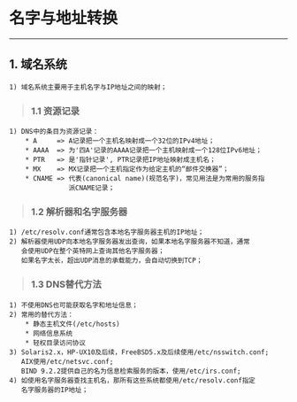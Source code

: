 # **名字与地址转换**
***


## **1. 域名系统**
    1) 域名系统主要用于主机名字与IP地址之间的映射；
> ### **1.1 资源记录**
    1) DNS中的条目为资源记录：
        * A     => A记录把一个主机名映射成一个32位的IPv4地址；
        * AAAA  => 为'四A'记录的AAAA记录把一个主机映射成一个128位IPv6地址；
        * PTR   => 是'指针记录', PTR记录把IP地址映射成主机名；
        * MX    => MX记录把一个主机指定作为给定主机的“邮件交换器”；
        * CNAME => 代表(canonical name)(规范名字)，常见用法是为常用的服务指
                   派CNAME记录；
> ### **1.2 解析器和名字服务器**
    1) /etc/resolv.conf通常包含本地名字服务器主机的IP地址；
    2) 解析器使用UDP向本地名字服务器发出查询，如果本地名字服务器不知道，通常
       会使用UDP在整个英特网上查询其他名字服务器；
       如果名字太长，超出UDP消息的承载能力，会自动切换到TCP；
> ### **1.3 DNS替代方法**
    1) 不使用DNS也可能获取名字和地址信息；
    2) 常用的替代方法：
        * 静态主机文件(/etc/hosts)
        * 网络信息系统
        * 轻权目录访问协议
    3) Solaris2.x，HP-UX10及后续，FreeBSD5.x及后续使用/etc/nsswitch.conf;
       AIX使用/etc/netsvc.conf;
       BIND 9.2.2提供自己的名为信息检索服务的版本，使用/etc/irs.conf;
    4) 如使用名字服务器查找主机名，那所有这些系统都使用/etc/resolv.conf指定
       名字服务器的IP地址；

